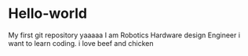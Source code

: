 # Hello-world
My first git repository yaaaaa
I am Robotics Hardware design Engineer
i want to learn coding.
i love beef and chicken 
